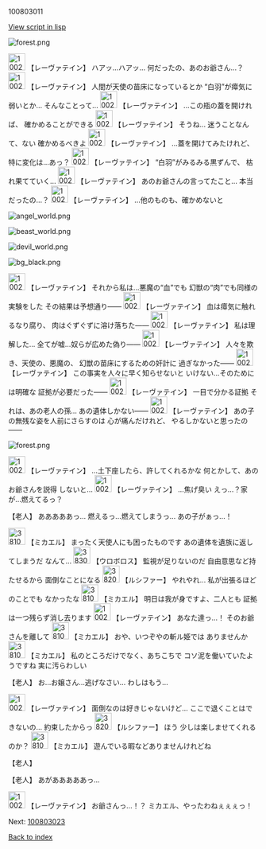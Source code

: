 100803011

[View script in lisp](../scripts/100803011.txt)

![forest.png](../images/backgrounds/forest.png)

<img src="../images/units/100221.png" alt="100221.png" height="34"/>
【レーヴァテイン】
ハアッ…ハアッ…
何だったの、あのお爺さん…？

<img src="../images/units/100221.png" alt="100221.png" height="34"/>
【レーヴァテイン】
人間が天使の苗床になっているとか
“白羽”が瘴気に弱いとか…
そんなことって…

<img src="../images/units/100221.png" alt="100221.png" height="34"/>
【レーヴァテイン】
…この瓶の蓋を開ければ、
確かめることができる

<img src="../images/units/100221.png" alt="100221.png" height="34"/>
【レーヴァテイン】
そうね…
迷うことなんて、ない
確かめるべきよ

<img src="../images/units/100221.png" alt="100221.png" height="34"/>
【レーヴァテイン】
…蓋を開けてみたけれど、
特に変化は…あっ？

<img src="../images/units/100221.png" alt="100221.png" height="34"/>
【レーヴァテイン】
“白羽”がみるみる黒ずんで、
枯れ果てていく…

<img src="../images/units/100221.png" alt="100221.png" height="34"/>
【レーヴァテイン】
あのお爺さんの言ってたこと…
本当だったの…？

<img src="../images/units/100221.png" alt="100221.png" height="34"/>
【レーヴァテイン】
…他のものも、確かめないと

![angel_world.png](../images/backgrounds/angel_world.png)

![beast_world.png](../images/backgrounds/beast_world.png)

![devil_world.png](../images/backgrounds/devil_world.png)

![bg_black.png](../images/backgrounds/bg_black.png)

<img src="../images/units/100221.png" alt="100221.png" height="34"/>
【レーヴァテイン】
それから私は…悪魔の“血”でも
幻獣の“肉”でも同様の実験をした
その結果は予想通り――

<img src="../images/units/100221.png" alt="100221.png" height="34"/>
【レーヴァテイン】
血は瘴気に触れるなり腐り、
肉はぐずぐずに溶け落ちた――

<img src="../images/units/100221.png" alt="100221.png" height="34"/>
【レーヴァテイン】
私は理解した…
全てが嘘…奴らが広めた偽り――

<img src="../images/units/100221.png" alt="100221.png" height="34"/>
【レーヴァテイン】
人々を欺き、天使の、悪魔の、
幻獣の苗床にするための奸計に
過ぎなかった――

<img src="../images/units/100221.png" alt="100221.png" height="34"/>
【レーヴァテイン】
この事実を人々に早く知らせないと
いけない…そのためには明確な
証拠が必要だった――

<img src="../images/units/100221.png" alt="100221.png" height="34"/>
【レーヴァテイン】
一目で分かる証拠
それは、あの老人の孫…
あの遺体しかない――

<img src="../images/units/100221.png" alt="100221.png" height="34"/>
【レーヴァテイン】
あの子の無残な姿を人前にさらすのは
心が痛んだけれど、
やるしかないと思ったの――

![forest.png](../images/backgrounds/forest.png)

<img src="../images/units/100221.png" alt="100221.png" height="34"/>
【レーヴァテイン】
…土下座したら、許してくれるかな
何とかして、あのお爺さんを説得
しないと…

<img src="../images/units/100221.png" alt="100221.png" height="34"/>
【レーヴァテイン】
…焦げ臭い
えっ…？家が…燃えてるっ？

【老人】
あああああっ…
燃えるっ…燃えてしまうっ…
あの子がぁっ…！

<img src="../images/units/3810008.png" alt="3810008.png" height="34"/>
【ミカエル】
まったく天使人にも困ったものです
あの遺体を遺族に返してしまうだ
なんて…

<img src="../images/units/3830008.png" alt="3830008.png" height="34"/>
【ウロボロス】
監視が足りないのだ
自由意思など持たせるから
面倒なことになる

<img src="../images/units/3820008.png" alt="3820008.png" height="34"/>
【ルシファー】
やれやれ…
私が出張るほどのことでも
なかったな

<img src="../images/units/3810008.png" alt="3810008.png" height="34"/>
【ミカエル】
明日は我が身ですよ、二人とも
証拠は一つ残らず消し去ります

<img src="../images/units/100221.png" alt="100221.png" height="34"/>
【レーヴァテイン】
あなた達っ…！
そのお爺さんを離して

<img src="../images/units/3810008.png" alt="3810008.png" height="34"/>
【ミカエル】
おや、いつぞやの斬ル姫では
ありませんか

<img src="../images/units/3810008.png" alt="3810008.png" height="34"/>
【ミカエル】
私のところだけでなく、あちこちで
コソ泥を働いていたようですね
実に汚らわしい

【老人】
お…お嬢さん…逃げなさい…
わしはもう…

<img src="../images/units/100221.png" alt="100221.png" height="34"/>
【レーヴァテイン】
面倒なのは好きじゃないけど…
ここで退くことはできないの…
約束したからっ

<img src="../images/units/3820008.png" alt="3820008.png" height="34"/>
【ルシファー】
ほう
少しは楽しませてくれるのか？

<img src="../images/units/3810008.png" alt="3810008.png" height="34"/>
【ミカエル】
遊んでいる暇などありませんけれどね

【老人】

【老人】
あがあああああっ…

<img src="../images/units/100221.png" alt="100221.png" height="34"/>
【レーヴァテイン】
お爺さんっ…！？
ミカエル、やったわねぇぇぇっ！

Next: [100803023](100803023.md)

[Back to index](index.md)
